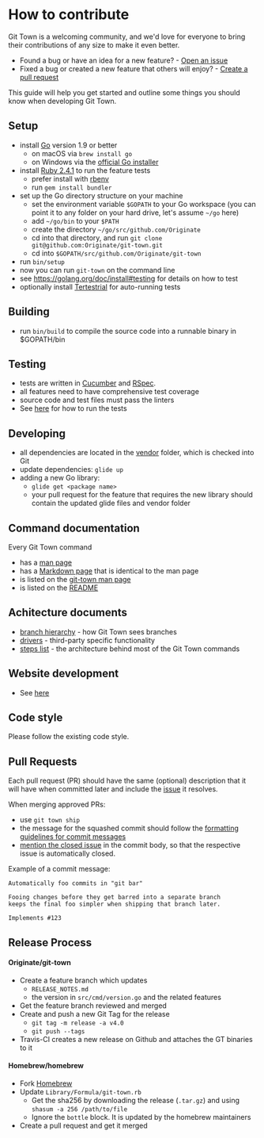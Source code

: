 # How to contribute

Git Town is a welcoming community,
and we'd love for everyone to bring
their contributions of any size to make it even better.

* Found a bug or have an idea for a new feature? - [Open an issue](https://github.com/Originate/git-town/issues/new)
* Fixed a bug or created a new feature that others will enjoy? - [Create a pull request](https://help.github.com/articles/using-pull-requests/)

This guide will help you get started and outline some things you should know when developing Git Town.


## Setup

* install [Go](https://golang.org) version 1.9 or better
  * on macOS via `brew install go`
  * on Windows via the [official Go installer](https://golang.org/dl)
* install [Ruby 2.4.1](https://www.ruby-lang.org/en/documentation/installation) to run the feature tests
  * prefer install with [rbenv](https://github.com/sstephenson/rbenv)
  * run `gem install bundler`
* set up the Go directory structure on your machine
  * set the environment variable `$GOPATH` to your Go workspace
    (you can point it to any folder on your hard drive, let's assume `~/go` here)
  * add `~/go/bin` to your `$PATH`
  * create the directory `~/go/src/github.com/Originate`
  * cd into that directory, and run `git clone git@github.com:Originate/git-town.git`
  * cd into `$GOPATH/src/github.com/Originate/git-town`
* run `bin/setup`
* now you can run `git-town` on the command line
* see https://golang.org/doc/install#testing for details on how to test
* optionally install [Tertestrial](https://github.com/Originate/tertestrial-server)
  for auto-running tests


## Building

* run `bin/build` to compile the source code into a runnable binary in $GOPATH/bin


## Testing

* tests are written in [Cucumber](http://cukes.info) and [RSpec](http://rspec.info).
* all features need to have comprehensive test coverage
* source code and test files must pass the linters
* See [here](./documentation/development/testing.md) for how to run the tests


## Developing

* all dependencies are located in the [vendor](vendor) folder,
  which is checked into Git
* update dependencies: `glide up`
* adding a new Go library:
  * `glide get <package name>`
  * your pull request for the feature that requires the new library
    should contain the updated glide files and vendor folder


## Command documentation

Every Git Town command
* has a [man page](./man/man1)
* has a [Markdown page](./documentation/commands) that is identical to the man page
* is listed on the [git-town man page](./man/man1/git-town.1)
* is listed on the [README](./README.md)


## Achitecture documents

* [branch hierarchy](./documentation/development/branch_hierarchy.md) - how Git Town sees branches
* [drivers](./documentation/development/drivers.md) - third-party specific functionality
* [steps list](./documentation/development/steps_list.md) - the architecture behind most of the Git Town commands


## Website development

* See [here](./documentation/development/website.md)


## Code style

Please follow the existing code style.


## Pull Requests

Each pull request (PR) should have the same (optional) description that it will
have when committed later and include the
[issue](https://github.com/Originate/git-town/issues) it resolves.

When merging approved PRs:
* use `git town ship`
* the message for the squashed commit should follow the
  [formatting guidelines for commit messages](http://tbaggery.com/2008/04/19/a-note-about-git-commit-messages.html)
* [mention the closed issue](https://help.github.com/articles/closing-issues-via-commit-messages)
in the commit body, so that the respective issue is automatically closed.

Example of a commit message:

```
Automatically foo commits in "git bar"

Fooing changes before they get barred into a separate branch
keeps the final foo simpler when shipping that branch later.

Implements #123
```

## Release Process

#### Originate/git-town
* Create a feature branch which updates
  * `RELEASE_NOTES.md`
  * the version in `src/cmd/version.go` and the related features
* Get the feature branch reviewed and merged
* Create and push a new Git Tag for the release
  * `git tag -m release -a v4.0`
  * `git push --tags`
* Travis-CI creates a new release on Github and attaches the GT binaries to it

#### Homebrew/homebrew
* Fork [Homebrew](https://github.com/Homebrew/homebrew)
* Update `Library/Formula/git-town.rb`
  * Get the sha256 by downloading the release (`.tar.gz`) and using `shasum -a 256 /path/to/file`
  * Ignore the `bottle` block. It is updated by the homebrew maintainers
* Create a pull request and get it merged
